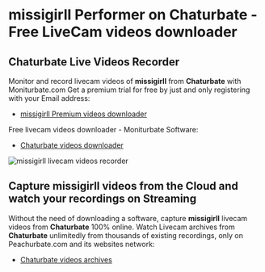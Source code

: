 # missigirll Performer on Chaturbate - Free LiveCam videos downloader

## Chaturbate Live Videos Recorder

Monitor and record livecam videos of **missigirll** from **Chaturbate** with Moniturbate.com
Get a premium trial for free by just and only registering with your Email address:
* [missigirll Premium videos downloader](https://moniturbate.com/request-demo-licence-key.html)

Free livecam videos downloader - Moniturbate Software:
* [Chaturbate videos downloader](https://moniturbate.com/moniturbate-download-software.html)

![missigirll livecam videos recorder](https://peachurnet.com/templates/moniturbate-software.png)


## Capture missigirll videos from the Cloud and watch your recordings on Streaming

Without the need of downloading a software, capture **missigirll** livecam videos from **Chaturbate** 100% online.
Watch Livecam archives from **Chaturbate** unlimitedly from thousands of existing recordings, only on Peachurbate.com and its websites network:
* [Chaturbate videos archives](https://peachurnet.com/)